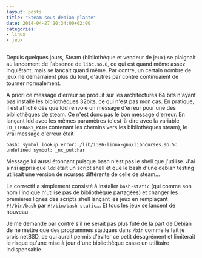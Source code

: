 ```yaml
---
layout: posts
title: "Steam sous debian plante"
date: 2014-04-27 20:34:00+02:00
categories:
- linux
- jeux
---
```


Depuis quelques jours, Steam (bibliothèque et vendeur de jeux) se plaignait au lancement de l'absence de `libc.so.6`, ce qui est quand même assez inquiêtant, mais se lançait quand même.
Par contre, un certain nombre de jeux ne démarraient plus du tout, d'autres par contre continuaient de tourner normalement.

A priori ce message d'erreur se produit sur les architectures 64 bits n'ayant pas installé les bibliothèques 32bits, ce qui n'est pas mon cas.
En pratique, il est affiché dès que ldd renvoie un message d'erreur pour une des bibliothèques de steam.
Ce n'est donc pas le bon message d'erreur.
En lançant ldd avec les mêmes paramètres (c'est-à-dire avec la variable `LD_LIBRARY_PATH` contenant les chemins vers les bibliothèques steam), le vrai message d'erreur était

    bash: symbol lookup error: /lib/i386-linux-gnu/libncurses.so.5: undefined symbol: _nc_putchar

Message lui aussi étonnant puisque bash n'est pas le shell que j'utilise.
J'ai ainsi appris que `ldd` était un script shell et que le bash d'une debian testing utilisait une version de ncurses différente de celle de steam...

Le correctif a simplement consisté à installer `bash-static` (qui comme son nom l'indique n'utilise pas de bibliothèque partagées) et changer les premières lignes des scripts shell lançant les jeux en remplaçant `#!/bin/bash` par `#!/bin/bash-static`...
Et tous les jeux se lancent de nouveau.

Je me demande par contre s'il ne serait pas plus futé de la part de Debian de ne mettre que des programmes statiques dans `/bin` comme le fait je crois netBSD, ce qui aurait permis d'éviter ce petit désagrément et limiterait le risque qu'une mise à jour d'une bibliothèque casse un utilitaire indispensable.
